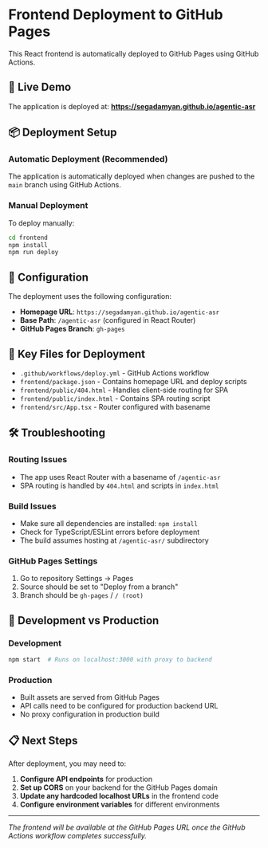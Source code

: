 # Frontend Deployment to GitHub Pages

This React frontend is automatically deployed to GitHub Pages using GitHub Actions.

## 🚀 Live Demo

The application is deployed at: **https://segadamyan.github.io/agentic-asr**

## 📦 Deployment Setup

### Automatic Deployment (Recommended)

The application is automatically deployed when changes are pushed to the `main` branch using GitHub Actions.

### Manual Deployment

To deploy manually:

```bash
cd frontend
npm install
npm run deploy
```

## 🔧 Configuration

The deployment uses the following configuration:

- **Homepage URL**: `https://segadamyan.github.io/agentic-asr`
- **Base Path**: `/agentic-asr` (configured in React Router)
- **GitHub Pages Branch**: `gh-pages`

## 📁 Key Files for Deployment

- `.github/workflows/deploy.yml` - GitHub Actions workflow
- `frontend/package.json` - Contains homepage URL and deploy scripts
- `frontend/public/404.html` - Handles client-side routing for SPA
- `frontend/public/index.html` - Contains SPA routing script
- `frontend/src/App.tsx` - Router configured with basename

## 🛠 Troubleshooting

### Routing Issues
- The app uses React Router with a basename of `/agentic-asr`
- SPA routing is handled by `404.html` and scripts in `index.html`

### Build Issues
- Make sure all dependencies are installed: `npm install`
- Check for TypeScript/ESLint errors before deployment
- The build assumes hosting at `/agentic-asr/` subdirectory

### GitHub Pages Settings
1. Go to repository Settings → Pages
2. Source should be set to "Deploy from a branch"
3. Branch should be `gh-pages` / `/ (root)`

## 🔄 Development vs Production

### Development
```bash
npm start  # Runs on localhost:3000 with proxy to backend
```

### Production
- Built assets are served from GitHub Pages
- API calls need to be configured for production backend URL
- No proxy configuration in production build

## 📋 Next Steps

After deployment, you may need to:

1. **Configure API endpoints** for production
2. **Set up CORS** on your backend for the GitHub Pages domain
3. **Update any hardcoded localhost URLs** in the frontend code
4. **Configure environment variables** for different environments

---

*The frontend will be available at the GitHub Pages URL once the GitHub Actions workflow completes successfully.*
